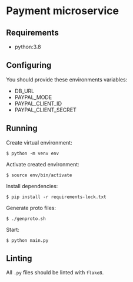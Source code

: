 # Payment microservice

## Requirements

- python:3.8

## Configuring

You should provide these environments variables:

- DB_URL
- PAYPAL_MODE
- PAYPAL_CLIENT_ID
- PAYPAL_CLIENT_SECRET

## Running

Create virtual environment:

`$ python -m venv env`

Activate created environment:

`$ source env/bin/activate`

Install dependencies:

`$ pip install -r requirements-lock.txt`

Generate proto files:

`$ ./genproto.sh`

Start:

`$ python main.py`

## Linting

All `.py` files should be linted with `flake8`.
